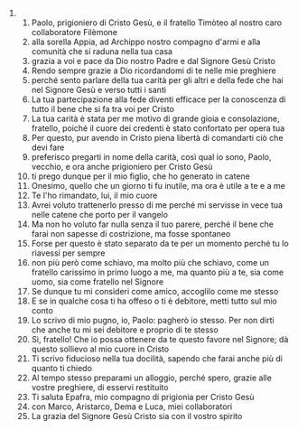 <ol>
  <li>
    <ol>
      <li>Paolo, prigioniero di Cristo Gesù, e il fratello Timòteo al nostro caro collaboratore Filèmone</li>
      <li>alla sorella Appia, ad Archippo nostro compagno d'armi e alla comunità che si raduna nella tua casa</li>
      <li>grazia a voi e pace da Dio nostro Padre e dal Signore Gesù Cristo</li>
      <li>Rendo sempre grazie a Dio ricordandomi di te nelle mie preghiere</li>
      <li>perché sento parlare della tua carità per gli altri e della fede che hai nel Signore Gesù e verso tutti i santi</li>
      <li>La tua partecipazione alla fede diventi efficace per la conoscenza di tutto il bene che si fa tra voi per Cristo</li>
      <li>La tua carità è stata per me motivo di grande gioia e consolazione, fratello, poiché il cuore dei credenti è stato confortato per opera tua</li>
      <li>Per questo, pur avendo in Cristo piena libertà di comandarti ciò che devi fare</li>
      <li>preferisco pregarti in nome della carità, così qual io sono, Paolo, vecchio, e ora anche prigioniero per Cristo Gesù</li>
      <li>ti prego dunque per il mio figlio, che ho generato in catene</li>
      <li>Onesimo, quello che un giorno ti fu inutile, ma ora è utile a te e a me</li>
      <li>Te l'ho rimandato, lui, il mio cuore</li>
      <li>Avrei voluto trattenerlo presso di me perché mi servisse in vece tua nelle catene che porto per il vangelo</li>
      <li>Ma non ho voluto far nulla senza il tuo parere, perché il bene che farai non sapesse di costrizione, ma fosse spontaneo</li>
      <li>Forse per questo è stato separato da te per un momento perché tu lo riavessi per sempre</li>
      <li>non più però come schiavo, ma molto più che schiavo, come un fratello carissimo in primo luogo a me, ma quanto più a te, sia come uomo, sia come fratello nel Signore</li>
      <li>Se dunque tu mi consideri come amico, accoglilo come me stesso</li>
      <li>E se in qualche cosa ti ha offeso o ti è debitore, metti tutto sul mio conto</li>
      <li>Lo scrivo di mio pugno, io, Paolo: pagherò io stesso. Per non dirti che anche tu mi sei debitore e proprio di te stesso</li>
      <li>Sì, fratello! Che io possa ottenere da te questo favore nel Signore; dà questo sollievo al mio cuore in Cristo</li>
      <li>Ti scrivo fiducioso nella tua docilità, sapendo che farai anche più di quanto ti chiedo</li>
      <li>Al tempo stesso preparami un alloggio, perché spero, grazie alle vostre preghiere, di esservi restituito</li>
      <li>Ti saluta Epafra, mio compagno di prigionia per Cristo Gesù</li>
      <li>con Marco, Aristarco, Dema e Luca, miei collaboratori</li>
      <li>La grazia del Signore Gesù Cristo sia con il vostro spirito</li>
    </ol>
  </li>
</ol>